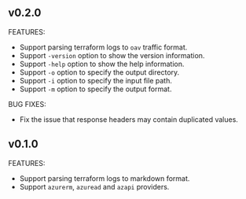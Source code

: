 
## v0.2.0

FEATURES:
- Support parsing terraform logs to `oav` traffic format.
- Support `-version` option to show the version information.
- Support `-help` option to show the help information.
- Support `-o` option to specify the output directory.
- Support `-i` option to specify the input file path.
- Support `-m` option to specify the output format.

BUG FIXES:
- Fix the issue that response headers may contain duplicated values.

## v0.1.0

FEATURES:

- Support parsing terraform logs to markdown format.
- Support `azurerm`, `azuread` and `azapi` providers.